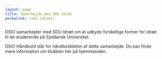 ```yaml
---
layout: page
title: Samarbejde med SDU Idræt
permalink: /sdu-idraet/
---
```

DSIO samarbejder med SDU Idræt om at udbyde forskellige former for idræt til de studerende på Syddansk Universitet.

DSIO Håndbold står for håndbolddelen af dette samarbejde. Du kan finde mere information om klubben her på hjemmesiden.
